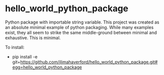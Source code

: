 # hello_world_python_package
Python package with importable string variable.  This project was created as an absolute minimal example of python packaging.  While many examples exist, they all seem to strike the same middle-ground between minimal and exhaustive.  This is minimal.

To install:

- pip install -e git+https://github.com/jlimahaverford/hello_world_python_package.git#egg=hello_world_python_package
